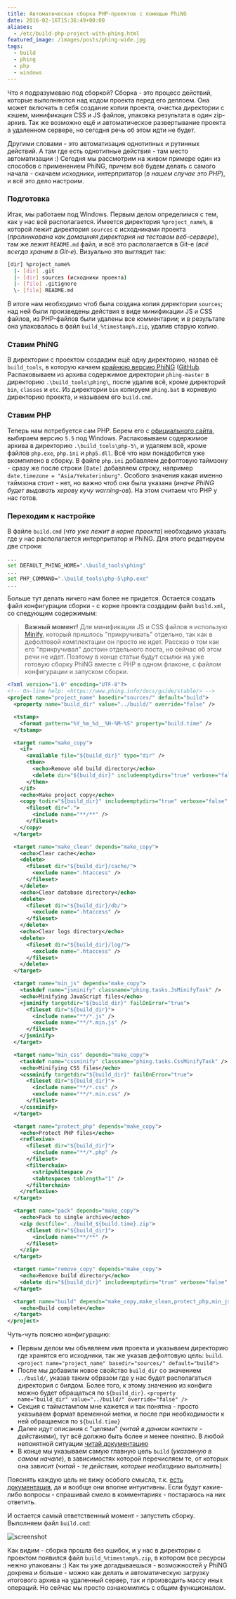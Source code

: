 ```yaml
---
title: Автоматическая сборка PHP-проектов с помощью PhiNG
date: 2016-02-16T15:36:49+00:00
aliases:
  - /etc/build-php-project-with-phing.html
featured_image: /images/posts/phing-wide.jpg
tags:
  - build
  - phing
  - php
  - windows
---
```


Что я подразумеваю под сборкой? Сборка - это процесс действий, которые выполняются над кодом проекта перед его деплоем. Она может включать в себя создание копии проекта, очистка директории с кэшем, минификация CSS и JS файлов, упаковка результата в один zip-архив. Так же возможно ещё и автоматическое развертывание проекта а удаленном сервере, но сегодня речь об этом идти не будет.

<!--more-->

Другими словами - это автоматизация однотипных и рутинных действий. А там где есть однотипные действия - там место автоматизации :) Сегодня мы рассмотрим на живом примере один из способов с применением PhiNG, причем всё будем делать с самого начала - скачаем исходники, интерпритатор (_в нашем случае это PHP_), и всё это дело настроим.

### Подготовка

Итак, мы работаем под Windows. Первым делом определимся с тем, как у нас всё располагается. Имеется директория `%project_name%`, в которой лежит директория `sources` с исходниками проекта (_пролинкована как домашняя директория на тестовом веб-сервере_), там же лежит `README.md` файл, и всё это располагается в Git-е (_всё всегда храним в Git-е_). Визуально это выглядит так:

```bash
[dir] %project_name%
  |- [dir] .git
  |- [dir] sources (исходники проекта)
  |- [file] .gitignore
  \- [file] README.md
```

В итоге нам необходимо чтоб была создана копия директории `sources`; над ней были произведены действия в виде минификации JS и CSS файлов, из PHP-файлов были удалены все комментарии; и в результате она упаковалась в файл `build_%timestamp%.zip`, удалив старую копию.

### Ставим PhiNG

В директории с проектом создадим ещё одну директорию, назвав её `build_tools`, в которую качаем [крайнюю версию PhiNG][1] ([GitHub](https://github.com/phingofficial/phing). Распаковываем из архива содержимое директории `phing-master` в директорию `.\build_tools\phing\`, после удалив всё, кроме директорий `bin`, `classes` и `etc`. Из директории `bin` копируем `phing.bat` в корневую директорию проекта, и называем его `build.cmd`.

### Ставим PHP

Теперь нам потребуется сам PHP. Берем его с [официального сайта](http://windows.php.net/download/), выбираем версию `5.5` под Windows. Распаковываем содержимое архива в директорию `.\build_tools\php-5\`, и удаляем всё, кроме файлов `php.exe`, `php.ini` и `php5.dll`. Всё что нам понадобится уже вкомпилено в сборку. В файле `php.ini` добавляем дефолтовую таймзону - сразу же после строки `[Date]` добавляем строку, например `date.timezone = "Asia/Yekaterinburg"`. Особого значения какая именно таймзона стоит - нет, но важно чтоб она была указана (_иначе PhiNG будет выдавать херову кучу warning-ов_). На этом считаем что PHP у нас готов.

### Переходим к настройке

В файле `build.cmd` (_что уже лежит в корне проекта_) необходимо указать где у нас располагается интерпритатор и PhiNG. Для этого редатируем две строки:

```bash
...
set DEFAULT_PHING_HOME=".\build_tools\phing"
...
set PHP_COMMAND=".\build_tools\php-5\php.exe"
...
```

Больше тут делать ничего нам более не придется. Остается создать файл конфигурации сборки - с корне проекта создадим файл `build.xml`, со следующим содержимым:

> **Важный момент!** Для минификации JS и CSS файлов я использую [Minify](https://github.com/matthiasmullie/minify), который пришлось "прикручивать" отдельно, так как в дефолтовой комплектации он просто не идет. Рассказ о том как его "прикручивал" достоин отдельного поста, но сейчас об этом речи не идет. Поэтому в конце статьи будут ссылки на уже готовую сборку PhiNG вместе с PHP в одном флаконе, с файлом конфигурации и запуском сборки.

```xml
<?xml version="1.0" encoding="UTF-8"?>
<!-- On-line help: <https://www.phing.info/docs/guide/stable/> -->
<project name="project_name" basedir="sources/" default="build">
  <property name="build_dir" value="../build/" override="false" />

  <tstamp>
    <format pattern="%Y_%m_%d__%H-%M-%S" property="build.time" />
  </tstamp>

  <target name="make_copy">
    <if>
      <available file="${build_dir}" type="dir" />
      <then>
        <echo>Remove old build directory</echo>
        <delete dir="${build_dir}" includeemptydirs="true" verbose="false" failonerror="true" />
      </then>
    </if>
    <echo>Make project copy</echo>
    <copy todir="${build_dir}" includeemptydirs="true" verbose="false" >
      <fileset dir=".">
        <include name="**/**" />
      </fileset>
    </copy>
  </target>

  <target name="make_clean" depends="make_copy">
    <echo>Clear cache</echo>
    <delete>
      <fileset dir="${build_dir}/cache/">
        <exclude name=".htaccess" />
      </fileset>
    </delete>
    <echo>Clear database directory</echo>
    <delete>
      <fileset dir="${build_dir}/db/">
        <exclude name=".htaccess" />
      </fileset>
    </delete>
    <echo>Clear logs directory</echo>
    <delete>
      <fileset dir="${build_dir}/log/">
        <exclude name=".htaccess" />
      </fileset>
    </delete>
  </target>

  <target name="min_js" depends="make_copy">
    <taskdef name="jsminify" classname="phing.tasks.JsMinifyTask" />
    <echo>Minifying JavaScript files</echo>
    <jsminify targetdir="${build_dir}" failOnError="true">
      <fileset dir="${build_dir}">
        <include name="**/*.js" />
        <exclude name="**/*.min.js" />
      </fileset>
    </jsminify>
  </target>

  <target name="min_css" depends="make_copy">
    <taskdef name="cssminify" classname="phing.tasks.CssMinifyTask" />
    <echo>Minifying CSS files</echo>
    <cssminify targetdir="${build_dir}" failOnError="true">
      <fileset dir="${build_dir}">
        <include name="**/*.css" />
        <exclude name="**/*.min.css" />
      </fileset>
    </cssminify>
  </target>

  <target name="protect_php" depends="make_copy">
    <echo>Protect PHP files</echo>
    <reflexive>
      <fileset dir="${build_dir}">
        <include name="**/*.php" />
      </fileset>
      <filterchain>
        <stripwhitespace />
        <tabtospaces tablength="1" />
      </filterchain>
    </reflexive>
  </target>

  <target name="pack" depends="make_copy">
    <echo>Pack to single archive</echo>
    <zip destfile="../build_${build.time}.zip">
      <fileset dir="${build_dir}">
        <include name="**/**" />
      </fileset>
    </zip>
  </target>

  <target name="remove_copy" depends="make_copy">
    <echo>Remove build directory</echo>
    <delete dir="${build_dir}" includeemptydirs="true" verbose="false" failonerror="false" />
  </target>

  <target name="build" depends="make_copy,make_clean,protect_php,min_js,min_css,pack,remove_copy">
    <echo>Build complete</echo>
  </target>
</project>
```

Чуть-чуть поясню конфигурацию:

- Первым делом мы объявляем имя проекта и указываем директорию где хранятся его исходники, так же указав дефолтовую цель: `build`. `<project name="project_name" basedir="sources/" default="build">`
- После мы добавили новое свойство `build_dir` со значением `../build/`, указав таким образом где у нас будет располагаться директория с билдом. Более того, к этому значению из конфига можно будет обращаться по `${build_dir}`. `<property name="build_dir" value="../build/" override="false" />`
- Секция с таймстампом мне кажется и так понятна - просто указываем формат временной метки, и после при необходимости к ней обращаемся по `${build.time}`
- Далее идут описания с "целями" (_читай в данном контекте - действиями_), тут всё должно быть более и менее понятно. В любой непонятной ситуации [читай документацию](https://www.phing.info/docs/guide/stable/)
- В конце мы указываем самую главную цель `build` (_указанную в самом начале_), в зависимостях которой перечисляем те, от которых она зависит (_читай - те действия, которые необходимо выполнить_)

Пояснять каждую цель не вижу особого смысла, т.к. [есть документация](https://www.phing.info/docs/guide/stable/), да и вообще они вполне интуитивны. Если будут какие-либо вопросы - спрашивай смело в комментариях - постараюсь на них ответить.

И остается самый ответственный момент - запустить сборку. Выполняем файл `build.cmd`:

![screenshot](https://hsto.org/webt/vl/pl/cf/vlplcfrqqvzp166enxyrmiftk74.png)

Как видим - сборка прошла без ошибок, и у нас в директории с проектом появился файл `build_%timestamp%.zip`, в котором все ресурсы нежно упакованы :) Как ты уже догадываешься - возможностей у PhiNG дохрена и больше - можно как делать и автоматическую загрузку итогового архива на удаленный сервер, так и производить массу иных операций. Но сейчас мы просто ознакомились с общим функционалом.

[1]:https://github.com/phingofficial/phing/archive/master.zip
